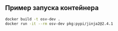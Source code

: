 ## Пример запуска контейнера

```sh
docker build -t osv-dev .
docker run -it --rm osv-dev pkg:pypi/jinja2@2.4.1
```